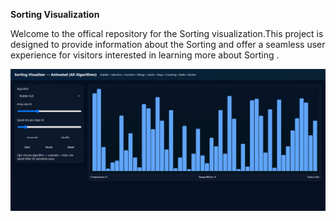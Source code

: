 **Sorting Visualization**

Welcome to the offical repository for the Sorting visualization.This project is designed to provide information about the Sorting and offer a seamless user experience for visitors interested in learning more about Sorting .

![image alt](https://github.com/Bhavya101-Y/Sorting_Visualization/blob/main/Screenshot%202025-08-14%20184910.png?raw=true)
